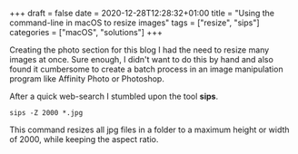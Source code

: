 +++ 
draft = false
date = 2020-12-28T12:28:32+01:00
title = "Using the command-line in macOS to resize images"
tags = ["resize", "sips"]
categories = ["macOS", "solutions"]
+++

Creating the photo section for this blog I had the need to resize many images at once. Sure enough, I didn't want to do this by hand and also found it cumbersome to create a batch process in an image manipulation program like Affinity Photo or Photoshop.

After a quick web-search I stumbled upon the tool **sips**.

```
sips -Z 2000 *.jpg
```

This command resizes all jpg files in a folder to a maximum height or width of 2000, while keeping the aspect ratio. 
